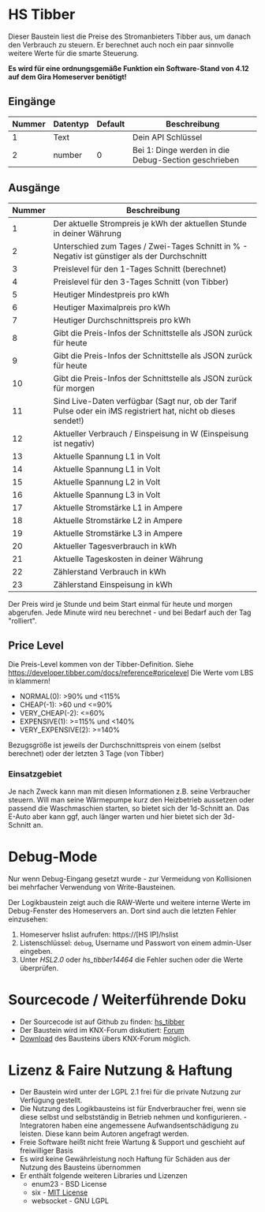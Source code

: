 # HS Tibber

Dieser Baustein liest die Preise des Stromanbieters Tibber aus, um danach den Verbrauch zu steuern. 
Er berechnet auch noch ein paar sinnvolle weitere Werte für die smarte Steuerung.

**Es wird für eine ordnungsgemäße Funktion ein Software-Stand von 4.12 auf dem Gira Homeserver benötigt!**

## Eingänge

| Nummer | Datentyp | Default | Beschreibung                                                                                               |
|--------|----------|---------|------------------------------------------------------------------------------------------------------------|
| 1      | Text     |         | Dein API Schlüssel                                                                                         |
| 2      | number   | 0       | Bei 1: Dinge werden in die Debug-Section geschrieben                                                       |


## Ausgänge

| Nummer | Beschreibung                                                                                                   |
|--------|----------------------------------------------------------------------------------------------------------------|
| 1      | Der aktuelle Strompreis je kWh der aktuellen Stunde in deiner Währung                                          |
| 2      | Unterschied zum Tages / Zwei-Tages Schnitt in % - Negativ ist günstiger als der Durchschnitt                   |
| 3      | Preislevel für den 1-Tages Schnitt (berechnet)                                                                 |
| 4      | Preislevel für den 3-Tages Schnitt (von Tibber)                                                                |
| 5      | Heutiger Mindestpreis pro kWh                                                                                  |
| 6      | Heutiger Maximalpreis pro kWh                                                                                  |
| 7      | Heutiger Durchschnittspreis pro kWh                                                                            |
| 8      | Gibt die Preis-Infos der Schnittstelle als JSON zurück für heute                                               |
| 9      | Gibt die Preis-Infos der Schnittstelle als JSON zurück für heute                                               |
| 10     | Gibt die Preis-Infos der Schnittstelle als JSON zurück für morgen                                              |
| 11     | Sind Live-Daten verfügbar (Sagt nur, ob der Tarif Pulse oder ein iMS registriert hat, nicht ob dieses sendet!) |
| 12     | Aktueller Verbrauch / Einspeisung in W (Einspeisung ist negativ)                                               |
| 13     | Aktuelle Spannung L1 in Volt                                                                                   |
| 14     | Aktuelle Spannung L1 in Volt                                                                                   |
| 15     | Aktuelle Spannung L2 in Volt                                                                                   |
| 16     | Aktuelle Spannung L3 in Volt                                                                                   |
| 17     | Aktuelle Stromstärke L1 in Ampere                                                                              |
| 18     | Aktuelle Stromstärke L2 in Ampere                                                                              |
| 19     | Aktuelle Stromstärke L3 in Ampere                                                                              |
| 20     | Aktueller Tagesverbrauch in kWh                                                                                |
| 21     | Aktuelle Tageskosten in deiner Währung                                                                         |
| 22     | Zählerstand Verbrauch in kWh                                                                                   |
| 23     | Zählerstand Einspeisung in kWh                                                                                 |

Der Preis wird je Stunde und beim Start einmal für heute und morgen abgerufen. Jede Minute wird neu berechnet - und bei Bedarf auch der Tag "rolliert".

## Price Level

Die Preis-Level kommen von der Tibber-Definition. Siehe https://developer.tibber.com/docs/reference#pricelevel
Die Werte vom LBS in klammern!

* NORMAL(0): >90% und <115%
* CHEAP(-1): >60 und <=90%
* VERY_CHEAP(-2): <=60%
* EXPENSIVE(1): >=115% und <140%
* VERY_EXPENSIVE(2): >=140%

Bezugsgröße ist jeweils der Durchschnittspreis von einem (selbst berechnet) oder der letzten 3 Tage (von Tibber)

### Einsatzgebiet

Je nach Zweck kann man mit diesen Informationen z.B. seine Verbraucher steuern.
Will man seine Wärmepumpe kurz den Heizbetrieb aussetzen oder passend die Waschmaschien starten, so bietet sich der 1d-Schnitt an.
Das E-Auto aber kann ggf, auch länger warten und hier bietet sich der 3d-Schnitt an.

# Debug-Mode

Nur wenn Debug-Eingang gesetzt wurde - zur Vermeidung von Kollisionen bei mehrfacher Verwendung von Write-Bausteinen.

Der Logikbaustein zeigt auch die RAW-Werte und weitere interne Werte im Debug-Fenster des Homeservers an. Dort sind auch
die letzten Fehler einzusehen:

1. Homeserver hslist aufrufen: https://[HS IP]/hslist
2. Listenschlüssel: `debug`, Username und Passwort von einem admin-User eingeben.
3. Unter *HSL2.0* oder *hs_tibber14464* die Fehler suchen oder die Werte überprüfen.

# Sourcecode / Weiterführende Doku

* Der Sourcecode ist auf Github zu finden: [hs_tibber](https://github.com/SvenBunge/hs_tibber)
* Der Baustein wird im KNX-Forum
  diskutiert: [Forum](https://knx-user-forum.de/forum/%C3%B6ffentlicher-bereich/knx-eib-forum/1842460-tibber-preise-auf-dem-homeserver)
* [Download](https://service.knx-user-forum.de/?comm=download&id=14464) des Bausteins übers KNX-Forum möglich.

# Lizenz & Faire Nutzung & Haftung

* Der Baustein wird unter der LGPL 2.1 frei für die private Nutzung zur Verfügung gestellt.
* Die Nutzung des Logikbausteins ist für Endverbraucher frei, wenn sie diese selbst und selbstständig in Betrieb nehmen
  und konfigurieren. - Integratoren haben eine angemessene Aufwandsentschädigung zu leisten. Diese kann beim Autoren angefragt werden. 
* Freie Software heißt nicht freie Wartung & Support und geschieht auf freiwilliger Basis
* Es wird keine Gewährleistung noch Haftung für Schäden aus der Nutzung des Bausteins übernommen
* Er enthält folgende weiteren Libraries und Lizenzen
  * enum23 - BSD License
  * six - [MIT License](https://github.com/benjaminp/six/blob/master/LICENSE)
  * websocket - GNU LGPL
